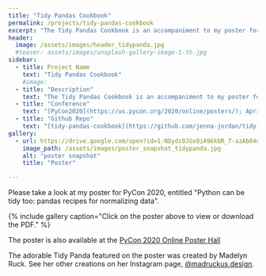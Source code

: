 ```yaml
---
title: "Tidy Pandas Cookbook"
permalink: /projects/tidy-pandas-cookbook
excerpt: "The Tidy Pandas Cookbook is an accompaniment to my poster for PyCon2020 - 'Python can be tidy too: pandas recipes for normalizing data'"
header:
  image: /assets/images/header_tidypanda.jpg
  #teaser: assets/images/unsplash-gallery-image-1-th.jpg
sidebar:
  - title: Project Name
    text: "Tidy Pandas Cookbook"
    #image:
  - title: "Description"
    text: "The Tidy Pandas Cookbook is an accompaniment to my poster for PyCon2020 - 'Python can be tidy too: pandas recipes for normalizing data'"
  - title: "Conference"
    text: "[PyCon2020](https://us.pycon.org/2020/online/posters/); April-May 2020; Online (originally Pittsburgh)"
  - title: "Github Repo"
    text: "[tidy-pandas-cookbook](https://github.com/jenna-jordan/tidy-pandas-cookbook)"
gallery:
  - url: https://drive.google.com/open?id=1-NDydc0JGx0iA96kbR_T-azAb04qdimf
    image_path: /assets/images/poster_snapshot_tidypanda.jpg
    alt: "poster snapshot"
    title: "Poster"

---
```


Please take a look at my poster for PyCon 2020, entitled "Python can be tidy too: pandas recipes for normalizing data".

{% include gallery caption="Click on the poster above to view or download the PDF." %}

The poster is also available at the [PyCon 2020 Online Poster Hall](https://us.pycon.org/2020/online/posters/)

The adorable Tidy Panda featured on the poster was created by Madelyn Ruck. See her other creations on her Instagram page, [@madruckus.design](https://www.instagram.com/madruckus.design/).
